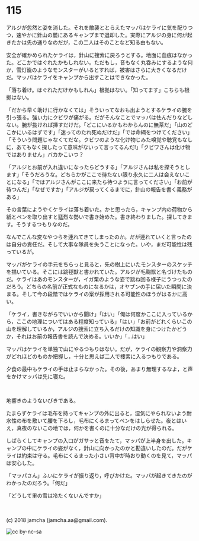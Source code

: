 # 115

アルジが忽然と姿を消した。それを敵襲ととらえたマッパはケライに気を配りつつ，速やかに針山の麓にあるキャンプまで退却した。実際にアルジの身に何が起きたかは先の通りなのだが，この二人はそのことなど知る由もない。  

安全が確かめられたケライは，針山に捜索に戻ろうとする。地面に血痕はなかった。どこかではぐれたかもしれない。ただもし，音もなく丸呑みにするような何か，雪灯籠のようなモンスターがいるとすれば，被害はさらに大きくなるだけだ。マッパはケライをキャンプから出すことはできなかった。  

「落ち着け。はぐれただけかもしれん」根拠はない。「知ってます」こちらも根拠はない。  

「だから早く助けに行かなくては」そういってなおも出ようとするケライの腕を引っ張る。強い力にクビワが痛がる。だがそんなことでマッパは怯んだりなどしない。腕が抜ければ挿すだけだ。「どこにいるかもわからんのに無茶だ」「山のどこかにいるはずです」「迷ってのたれ死ぬだけだ」「では命綱をつけてください」「そういう問題じゃなくてだな。クビワのような化け物じみた嗅覚や聴覚もなしに，あてもなく探したって意味がないって言ってるんだ!」「クビワさんは化け物ではありません」バカかこいつ？  

「アルジとお前が入れ違いになったらどうする」「アルジさんは私を探そうとします」「そうだろうな。どちらかがここで待たない限り永久に二人は会えないことになる」「ではアルジさんがここに来たら待つように言ってください」「お前が待つんだ」「なぜですか」「アルジが戻ってくるまでに，針山の報告を書く義務がある」  

その言葉にようやくケライは落ち着いた。かと思ったら，キャンプ内の荷物から紙とペンを取り出すと猛烈な勢いで書き始めた。書き終わりました。探してきます。そうするつもりなのだ。  

なんでこんな変なやつらを連れてきてしまったのか。だが連れていくと言ったのは自分の責任だ。そして大事な隊員を失うことになった。いや，まだ可能性は残っているが。  

マッパがケライの手元をちらっと見ると，先の樹上にいたモンスターのスケッチを描いている。そこには跳毬獣と書かれていた。アルジが毛鞠獣と名づけたものだ。ケライはあのモンスターが，イガ栗のような姿で跳ね回る様子にうつったのだろう。どちらの名前が正式なものになるかは，オヤブンの手に届いた瞬間に決まる。そして今の段階ではケライの案が採用される可能性のほうがはるかに高い。  

「ケライ，書きながらでいいから聞け」「はい」「俺は何度かここに入っているから，ここの地理についてはある程度知っている」「はい」「お前がどれくらいこの山を理解しているか，アルジの捜索に立ち入るだけの知識を身につけたかどうか，それはお前の報告書を読んで決める。いいか」「…はい」  

マッパはケライを単独で山にやるつもりはない。だが，ケライの観察力や洞察力がどれほどのものか把握し，十分と思えば二人で捜索に入るつもりである。  

夕食の最中もケライの手は止まらなかった。その後，あまり無理するなよ，と声をかけマッパは先に寝た。  

<br>  

地響きのようないびきである。  

たまらずケライは毛布を持ってキャンプの外に出ると，湿気にやられないよう耐水性の布を敷いて腰を下ろし，毛布にくるまってペンをはしらせた。夜とはいえ，真夜のないこの地では，何かを書くのに十分なだけの光が得られる。  

しばらくしてキャンプの入口がガサッと音をたて，マッパが上半身を出した。キャンプの中にケライの姿がなく，針山に向かったのかと勘違いしたのだ。だがケライは約束は守る。毛布にくるまった小さい背中が時おり動くのを見て，マッパは安心した。  

「マッパさん」ふいにケライが振り返り，呼びかけた。マッパが起きてきたのがわかったのだろう。「何だ」  

「どうして里の雪は冷たくないんですか」  

<br>  
<br>  
(c) 2018 jamcha (jamcha.aa@gmail.com).  

![cc by-nc-sa](https://i.creativecommons.org/l/by-nc-sa/4.0/88x31.png)
